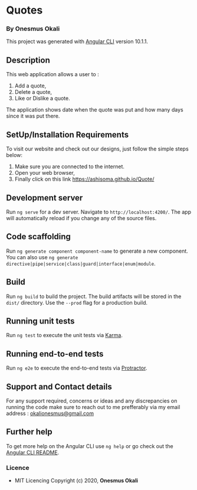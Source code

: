 # Quotes
### By **Onesmus Okali**

This project was generated with [Angular CLI](https://github.com/angular/angular-cli) version 10.1.1.

## Description
This web application allows a user to :
1. Add a quote,
2. Delete a quote,
3. Like or Dislike a quote.

The application shows date when the quote was put and how many days since it was put there. 


## SetUp/Installation Requirements
To visit our website and check out our designs, just follow the simple steps below:
1. Make sure you are connected to the internet.
2. Open your web browser,
3. Finally click on this link https://ashisoma.github.io/Quote/

## Development server

Run `ng serve` for a dev server. Navigate to `http://localhost:4200/`. The app will automatically reload if you change any of the source files.

## Code scaffolding

Run `ng generate component component-name` to generate a new component. You can also use `ng generate directive|pipe|service|class|guard|interface|enum|module`.

## Build

Run `ng build` to build the project. The build artifacts will be stored in the `dist/` directory. Use the `--prod` flag for a production build.

## Running unit tests

Run `ng test` to execute the unit tests via [Karma](https://karma-runner.github.io).

## Running end-to-end tests

Run `ng e2e` to execute the end-to-end tests via [Protractor](http://www.protractortest.org/).

## Support and Contact details
For any support required, concerns or ideas and any discrepancies on running the code make sure to reach out to me prefferably via my email address : okalionesmus@gmail.com 

## Further help

To get more help on the Angular CLI use `ng help` or go check out the [Angular CLI README](https://github.com/angular/angular-cli/blob/master/README.md).

### Licence
* MIT Licencing
Copyright (c) 2020, **Onesmus Okali**

